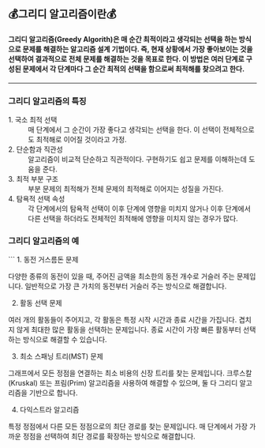 ## 💰그리디 알고리즘이란💰

<h4>
  그리디 알고리즘(Greedy Algorith)은 매 순간 최적이라고 생각되는 선택을 하는 방식으로 문제를 해결하는 알고리즘 설계 기법이다.
  즉, 현재 상황에서 가장 좋아보이는 것을 선택하여 결과적으로 전체 문제를 해결하는 것을 목표로 한다.
  이 방법은 여러 단계로 구성된 문제에서 각 단계마다 그 순간 최적의 선택을 함으로써 최적해를 찾으려고 한다.
</h4>
<hr>

<h3>그리디 알고리즘의 특징</h3>

<dl>
  <dt>1. 국소 최적 선택</dt>
  <dd>매 단계에서 그 순간이 가장 좋다고 생각되는 선택을 한다. 이 선택이 전체적으로도 최적해로 이어질 것이라고 가정.</dd>
  
  <dt>2. 단순함과 직관성</dt>
  <dd>알고리즘이 비교적 단순하고 직관적이다. 구현하기도 쉽고 문제를 이해하는데 도움을 준다.</dd>

  <dt>3. 최적 부분 구조</dt>
  <dd>부분 문제의 최적해가 전체 문제의 최적해로 이어지는 성질을 가진다.</dd>

  <dt>4. 탐욕적 선택 속성</dt>
  <dd>
    각 단계에서의 탐욕적 선택이 이후 단계에 영향을 미치지 않거나 이후 단계에서 다른 선택을 하더라도 전체적인 최적해에
      영향을 미치지 않는 경우가 많다.
  </dd>
</dl>

<h3>그리디 알고리즘의 예</h3>
```
1. 동전 거스름돈 문제

다양한 종류의 동전이 있을 때, 주어진 금액을 최소한의 동전 개수로 거슬러 주는 문제입니다. 일반적으로 가장 큰 가치의 동전부터 거슬러 주는 방식으로 해결합니다.

2. 활동 선택 문제

여러 개의 활동들이 주어지고, 각 활동은 특정 시작 시간과 종료 시간을 가집니다. 겹치지 않게 최대한 많은 활동을 선택하는 문제입니다. 종료 시간이 가장 빠른 활동부터 선택하는 방식으로 해결할 수 있습니다.


3. 최소 스패닝 트리(MST) 문제

그래프에서 모든 정점을 연결하는 최소 비용의 신장 트리를 찾는 문제입니다. 크루스칼(Kruskal) 또는 프림(Prim) 알고리즘을 사용하여 해결할 수 있으며, 둘 다 그리디 알고리즘을 기반으로 합니다.

4. 다익스트라 알고리즘

특정 정점에서 다른 모든 정점으로의 최단 경로를 찾는 문제입니다. 매 단계에서 가장 가까운 정점을 선택하여 최단 경로를 확장하는 방식으로 해결합니다.
```

